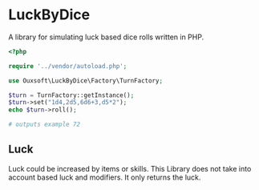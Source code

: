 # LuckByDice

A library for simulating luck based dice rolls written in PHP.

```php
<?php

require '../vendor/autoload.php';

use Ouxsoft\LuckByDice\Factory\TurnFactory;

$turn = TurnFactory::getInstance();
$turn->set("1d4,2d5,6d6+3,d5*2");
echo $turn->roll();

# outputs example 72
```

## Luck

Luck could be increased by items or skills. This Library does not take into account based luck and modifiers. It only returns the luck.